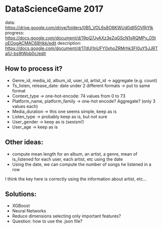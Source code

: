 # DataScienceGame 2017

data: https://drive.google.com/drive/folders/0B5_VOL6s8O6KWUd0dlI5OVRjYlk
progress: https://docs.google.com/document/d/19pQ7JyAXz3eZqGScN1xRQMPy_O5toEOogACMAC68Hkk/edit
description: https://docs.google.com/document/d/17dUl1nUFY0xhoZRMrhk3FI0uY5JJRTaIU-bs9tWob0c/edit

## How to process it?

* Genre_id, media_id, album_id, user_id, artist_id -> aggregate (e.g. count)
* Ts_listen, release_date: date under 2 different formats -> put to same format
* Context_type -> one-hot-encode: 74 values from 0 to 73
* Platform_name, platform_family -> one-hot encode? Aggregate? (only 3 values each)
* Media_duration -> this one seems simple, keep as is
* Listen_type -> probably keep as is, but not sure
* User_gender -> keep as is (sexism!)
* User_age -> keep as is

## Other ideas: 
* compute mean length for an album, an artist, a genre, mean of is_listened for each user, each artist, etc using the date 
* Using the date, we can compute the number of songs he listened in a row

I think the key here is correctly using the information about artist, etc…

## Solutions:
* XGBoost
* Neural Networks
* Reduce dimensions selecting only important features?
* Question: how to use the .json file?
